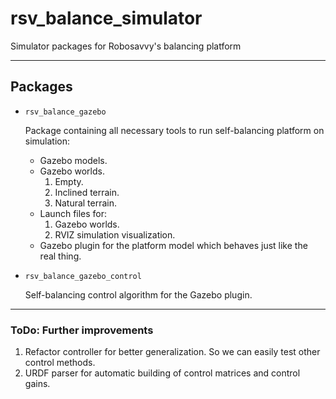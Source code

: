 # rsv_balance_simulator
Simulator packages for Robosavvy's balancing platform

---
## Packages 

* `rsv_balance_gazebo` 

  Package containing all necessary tools to run self-balancing platform on simulation:
  * Gazebo models.
  * Gazebo worlds.
      1. Empty.
      1. Inclined terrain.
      1. Natural terrain.
  * Launch files for:
      1. Gazebo worlds.
      1. RVIZ simulation visualization.
  * Gazebo plugin for the platform model which behaves just like the real thing.

* `rsv_balance_gazebo_control`
  
  Self-balancing control algorithm for the Gazebo plugin.
  
---
### ToDo: Further improvements

1. Refactor controller for better generalization. So we can easily test other control methods.
2. URDF parser for automatic building of control matrices and control gains.
